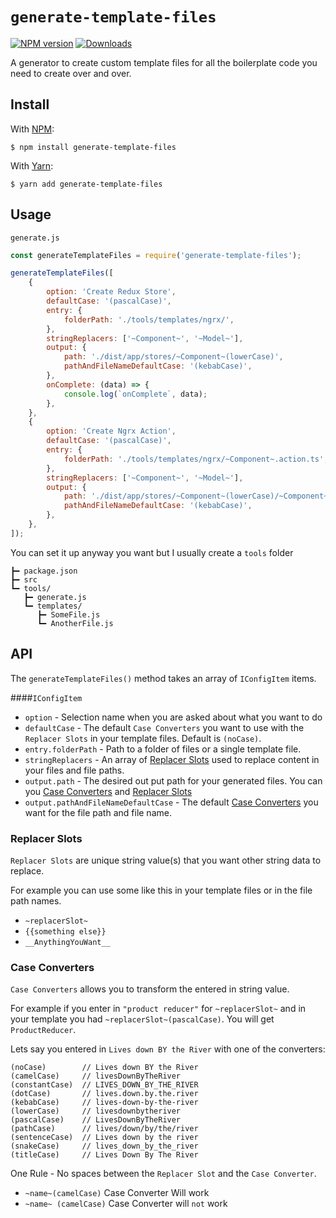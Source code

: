 # `generate-template-files`

[![NPM version][npm-img]][npm-url] [![Downloads][downloads-img]][npm-url]

A generator to create custom template files for all the boilerplate code you need to create over and over.

## Install

With [NPM](http://npmjs.com):

```command
$ npm install generate-template-files
```

With [Yarn](https://yarnpkg.com):

```command
$ yarn add generate-template-files
```

## Usage

`generate.js`

```js
const generateTemplateFiles = require('generate-template-files');

generateTemplateFiles([
    {
        option: 'Create Redux Store',
        defaultCase: '(pascalCase)',
        entry: {
            folderPath: './tools/templates/ngrx/',
        },
        stringReplacers: ['~Component~', '~Model~'],
        output: {
            path: './dist/app/stores/~Component~(lowerCase)',
            pathAndFileNameDefaultCase: '(kebabCase)',
        },
        onComplete: (data) => {
            console.log(`onComplete`, data);
        },
    },
    {
        option: 'Create Ngrx Action',
        defaultCase: '(pascalCase)',
        entry: {
            folderPath: './tools/templates/ngrx/~Component~.action.ts',
        },
        stringReplacers: ['~Component~', '~Model~'],
        output: {
            path: './dist/app/stores/~Component~(lowerCase)/~Component~(pascalCase)Action.ts',
            pathAndFileNameDefaultCase: '(kebabCase)',
        },
    },
]);
```

You can set it up anyway you want but I usually create a `tools` folder

```
┣━ package.json
┣━ src
┗━ tools/
   ┣━ generate.js
   ┗━ templates/
      ┣━ SomeFile.js
      ┗━ AnotherFile.js
```

## API

The `generateTemplateFiles()` method takes an array of `IConfigItem` items.

####`IConfigItem`

-   `option` - Selection name when you are asked about what you want to do
-   `defaultCase` - The default `Case Converters` you want to use with the `Replacer Slots` in your template files. Default is `(noCase)`.
-   `entry.folderPath` - Path to a folder of files or a single template file.
-   `stringReplacers` - An array of [Replacer Slots](#replacer-slots) used to replace content in your files and file paths.
-   `output.path` - The desired out put path for your generated files. You can you [Case Converters](#case-converters) and [Replacer Slots](#replacer-slots)
-   `output.pathAndFileNameDefaultCase` - The default [Case Converters](#case-converters) you want for the file path and file name.

### Replacer Slots

`Replacer Slots` are unique string value(s) that you want other string data to replace.

For example you can use some like this in your template files or in the file path names.

-   `~replacerSlot~`
-   `{{something else}}`
-   `__AnythingYouWant__`

### Case Converters

`Case Converters` allows you to transform the entered in string value.

For example if you enter in `"product reducer"` for `~replacerSlot~` and in your template you had `~replacerSlot~(pascalCase)`. You will get `ProductReducer`.

Lets say you entered in `Lives down BY the River` with one of the converters:

    (noCase)        // Lives down BY the River
    (camelCase)     // livesDownByTheRiver
    (constantCase)  // LIVES_DOWN_BY_THE_RIVER
    (dotCase)       // lives.down.by.the.river
    (kebabCase)     // lives-down-by-the-river
    (lowerCase)     // livesdownbytheriver
    (pascalCase)    // LivesDownByTheRiver
    (pathCase)      // lives/down/by/the/river
    (sentenceCase)  // Lives down by the river
    (snakeCase)     // lives_down_by_the_river
    (titleCase)     // Lives Down By The River

One Rule - No spaces between the `Replacer Slot` and the `Case Converter`.

-   `~name~(camelCase)` Case Converter Will work
-   `~name~ (camelCase)` Case Converter will `not` work

[npm-url]: https://npmjs.org/package/generate-template-files
[downloads-img]: http://img.shields.io/npm/dm/generate-template-files.svg?style=flat-square
[npm-img]: http://img.shields.io/npm/v/generate-template-files.svg?style=flat-square
